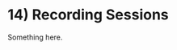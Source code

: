 [title]: # (14. Recording Sessions)
[tags]: # (XXX)
[priority]: # (140)

# 14) Recording Sessions
Something here.
